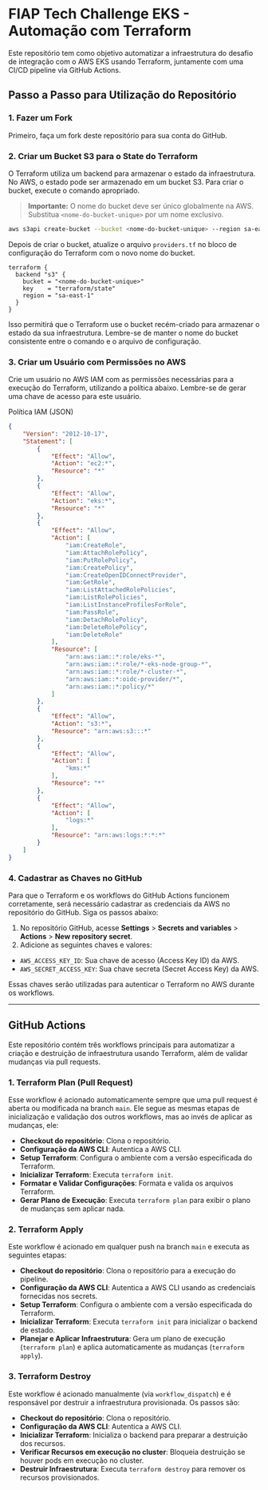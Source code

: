 # FIAP Tech Challenge EKS - Automação com Terraform

Este repositório tem como objetivo automatizar a infraestrutura do desafio de integração com o AWS EKS usando Terraform, juntamente com uma CI/CD pipeline via GitHub Actions.

## Passo a Passo para Utilização do Repositório

### 1. Fazer um Fork
Primeiro, faça um fork deste repositório para sua conta do GitHub.

### 2. Criar um Bucket S3 para o State do Terraform

O Terraform utiliza um backend para armazenar o estado da infraestrutura. No AWS, o estado pode ser armazenado em um bucket S3. Para criar o bucket, execute o comando apropriado.

> **Importante:** O nome do bucket deve ser único globalmente na AWS. Substitua `<nome-do-bucket-unique>` por um nome exclusivo.

```bash
aws s3api create-bucket --bucket <nome-do-bucket-unique> --region sa-east-1 --create-bucket-configuration LocationConstraint=sa-east-1
```

Depois de criar o bucket, atualize o arquivo `providers.tf` no bloco de configuração do Terraform com o novo nome do bucket.

```hcl
terraform {
  backend "s3" {
    bucket = "<nome-do-bucket-unique>"
    key    = "terraform/state"
    region = "sa-east-1"
  }
}
```

Isso permitirá que o Terraform use o bucket recém-criado para armazenar o estado da sua infraestrutura. Lembre-se de manter o nome do bucket consistente entre o comando e o arquivo de configuração.

### 3. Criar um Usuário com Permissões no AWS
Crie um usuário no AWS IAM com as permissões necessárias para a execução do Terraform, utilizando a política abaixo. Lembre-se de gerar uma chave de acesso para este usuário.

Política IAM (JSON)
```json
{
    "Version": "2012-10-17",
    "Statement": [
        {
            "Effect": "Allow",
            "Action": "ec2:*",
            "Resource": "*"
        },
        {
            "Effect": "Allow",
            "Action": "eks:*",
            "Resource": "*"
        },
        {
            "Effect": "Allow",
            "Action": [
                "iam:CreateRole",
                "iam:AttachRolePolicy",
                "iam:PutRolePolicy",
                "iam:CreatePolicy",
                "iam:CreateOpenIDConnectProvider",
                "iam:GetRole",
                "iam:ListAttachedRolePolicies",
                "iam:ListRolePolicies",
                "iam:ListInstanceProfilesForRole",
                "iam:PassRole",
                "iam:DetachRolePolicy",
                "iam:DeleteRolePolicy",
                "iam:DeleteRole"
            ],
            "Resource": [
                "arn:aws:iam::*:role/eks-*",
                "arn:aws:iam::*:role/*-eks-node-group-*",
                "arn:aws:iam::*:role/*-cluster-*",
                "arn:aws:iam::*:oidc-provider/*",
                "arn:aws:iam::*:policy/*"
            ]
        },
        {
            "Effect": "Allow",
            "Action": "s3:*",
            "Resource": "arn:aws:s3:::*"
        },
        {
            "Effect": "Allow",
            "Action": [
                "kms:*"
            ],
            "Resource": "*"
        },
        {
            "Effect": "Allow",
            "Action": [
                "logs:*"
            ],
            "Resource": "arn:aws:logs:*:*:*"
        }
    ]
}
```

### 4. Cadastrar as Chaves no GitHub

Para que o Terraform e os workflows do GitHub Actions funcionem corretamente, será necessário cadastrar as credenciais da AWS no repositório do GitHub. Siga os passos abaixo:

1. No repositório GitHub, acesse **Settings** > **Secrets and variables** > **Actions** > **New repository secret**.
2. Adicione as seguintes chaves e valores:

- `AWS_ACCESS_KEY_ID`: Sua chave de acesso (Access Key ID) da AWS.
- `AWS_SECRET_ACCESS_KEY`: Sua chave secreta (Secret Access Key) da AWS.

Essas chaves serão utilizadas para autenticar o Terraform no AWS durante os workflows.

---

## GitHub Actions

Este repositório contém três workflows principais para automatizar a criação e destruição de infraestrutura usando Terraform, além de validar mudanças via pull requests.

### 1. **Terraform Plan (Pull Request)**

Esse workflow é acionado automaticamente sempre que uma pull request é aberta ou modificada na branch `main`. Ele segue as mesmas etapas de inicialização e validação dos outros workflows, mas ao invés de aplicar as mudanças, ele:

- **Checkout do repositório**: Clona o repositório.
- **Configuração da AWS CLI**: Autentica a AWS CLI.
- **Setup Terraform**: Configura o ambiente com a versão especificada do Terraform.
- **Inicializar Terraform**: Executa `terraform init`.
- **Formatar e Validar Configurações**: Formata e valida os arquivos Terraform.
- **Gerar Plano de Execução**: Executa `terraform plan` para exibir o plano de mudanças sem aplicar nada.

### 2. **Terraform Apply**

Este workflow é acionado em qualquer push na branch `main` e executa as seguintes etapas:

- **Checkout do repositório**: Clona o repositório para a execução do pipeline.
- **Configuração da AWS CLI**: Autentica a AWS CLI usando as credenciais fornecidas nos secrets.
- **Setup Terraform**: Configura o ambiente com a versão especificada do Terraform.
- **Inicializar Terraform**: Executa `terraform init` para inicializar o backend de estado.
- **Planejar e Aplicar Infraestrutura**: Gera um plano de execução (`terraform plan`) e aplica automaticamente as mudanças (`terraform apply`).

### 3. **Terraform Destroy**

Este workflow é acionado manualmente (via `workflow_dispatch`) e é responsável por destruir a infraestrutura provisionada. Os passos são:

- **Checkout do repositório**: Clona o repositório.
- **Configuração da AWS CLI**: Autentica a AWS CLI.
- **Inicializar Terraform**: Inicializa o backend para preparar a destruição dos recursos.
- **Verificar Recursos em execução no cluster**: Bloqueia destruição se houver pods em execução no cluster.
- **Destruir Infraestrutura**: Executa `terraform destroy` para remover os recursos provisionados.